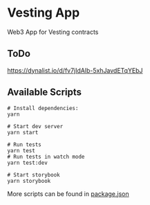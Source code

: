 # Vesting App

Web3 App for Vesting contracts

## ToDo

https://dynalist.io/d/fv7jIdAlb-5xhJavdETqYEbJ

## Available Scripts

```shell
# Install dependencies:
yarn

# Start dev server
yarn start

# Run tests
yarn test
# Run tests in watch mode
yarn test:dev

# Start storybook
yarn storybook
```

More scripts can be found in [package.json](./package.json)
